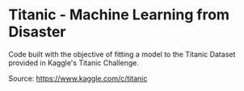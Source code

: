 # Titanic - Machine Learning from Disaster

Code built with the objective of fitting a model to the Titanic Dataset provided in Kaggle's Titanic Challenge.

Source: https://www.kaggle.com/c/titanic
